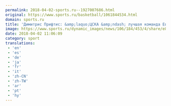 ```yaml
---
permalink: 2018-04-02-sports.ru--1927007686.html
original: https://www.sports.ru/basketball/1061844534.html
domain: sports.ru
title: 'Димитрис Прифтис: &amp;laquo;ЦСКА &amp;ndash; лучшая команда Европы по «чтению» игры и движению мяча&amp;raquo;'
image: https://www.sports.ru/dynamic_images/news/106/184/453/4/share/e816c4.png
date: 2018-04-02 11:06:09
category: sport
translations: 
 - 'en'
 - 'es'
 - 'de'
 - 'ja'
 - 'fr'
 - 'it'
 - 'zh-CN'
 - 'zh-TW'
 - 'ar'
 - 'pt'
 - 'hy'
---
```


